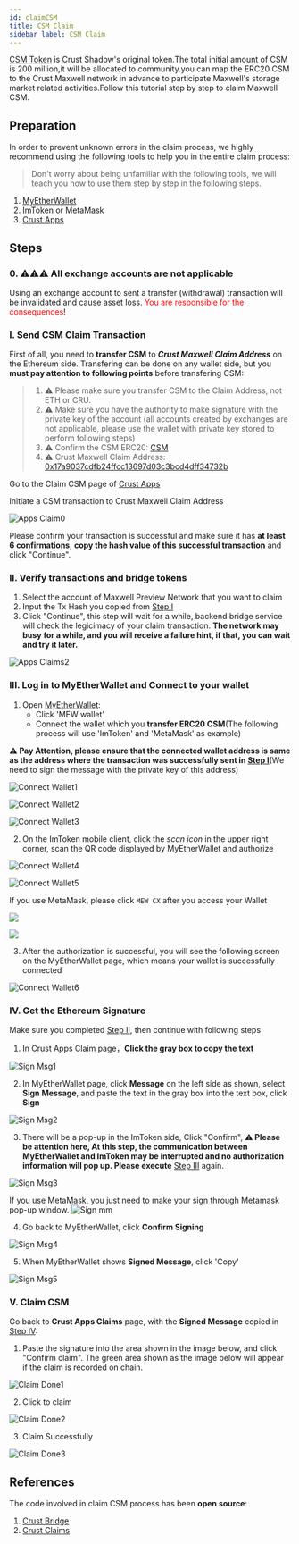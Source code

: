 ```yaml
---
id: claimCSM
title: CSM Claim
sidebar_label: CSM Claim
---
```


[CSM Token](https://ipfs.decoo.io/ipfs/QmYVRP7puUhGvQPuThHK2mtQgj2nUAoJYkBgXYxwiaC8Dq) is Crust Shadow's original token.The total initial amount of CSM is 200 million,it will be allocated to community.you can map the ERC20 CSM to the Crust Maxwell network in advance to participate Maxwell's storage market related activities.Follow this tutorial step by step to claim Maxwell CSM. 

## Preparation

In order to prevent unknown errors in the claim process, we highly recommend using the following tools to help you in the entire claim process:

> Don't worry about being unfamiliar with the following tools, we will teach you how to use them step by step in the following steps.

1. [MyEtherWallet](https://v5.myetherwallet.com/)
2. [ImToken](https://token.im/) or [MetaMask](https://metamask.io/)
3. [Crust Apps](https://apps.crust.network/)

## Steps

### 0. ⚠️⚠️⚠️  All exchange accounts are not applicable

Using an exchange account to sent a transfer (withdrawal) transaction will be invalidated and cause asset loss. <font color='red'>You are responsible for the consequences</font>!

### I. Send CSM Claim Transaction

First of all, you need to **transfer CSM** to ***Crust Maxwell Claim Address*** on the Ethereum side. Transfering can be done on any wallet side, but you **must pay attention to following points** before transfering CSM:

> 1. ⚠️ Please make sure you transfer CSM to the Claim Address, not ETH or CRU.
> 2. ⚠️ Make sure you have the authority to make signature with the private key of the account (all accounts created by exchanges are not applicable, please use the wallet with private key stored to perform following steps)
> 3. ⚠️ Confirm the CSM ERC20: [CSM](https://etherscan.io/token/0x2620638eda99f9e7e902ea24a285456ee9438861)
> 4. ⚠️ Crust Maxwell Claim Address: [0x17a9037cdfb24ffcc13697d03c3bcd4dff34732b](https://etherscan.io/address/0x17a9037cdfb24ffcc13697d03c3bcd4dff34732b)

Go to the Claim CSM page of [Crust Apps](https://apps.crust.network/#/claims/maxwellCsmClaims)

Initiate a CSM transaction to Crust Maxwell Claim Address

![Apps Claim0](assets/claimcsm/apps_claims01.jpg)

Please confirm your transaction is successful and make sure it has **at least 6 confirmations**, **copy the hash value of this successful transaction** and click "Continue".

### II. Verify transactions and bridge tokens

1. Select the account of Maxwell Preview Network that you want to claim
2. Input the Tx Hash you copied from  [Step I](#i-send-csm-claim-transaction)
3. Click "Continue", this step will wait for a while, backend bridge service will check the legicimacy of your claim transaction. **The network may busy for a while, and you will receive a failure hint, if that, you can wait and try it later.**

![Apps Claims2](assets/claimcsm/apps_claims2.png)

### III. Log in to MyEtherWallet and Connect to your wallet

1. Open [MyEtherWallet](https://v5.myetherwallet.com/access-my-wallet):
    - Click 'MEW wallet'
    - Connect the wallet which you **transfer ERC20 CSM**(The following process will use 'ImToken' and 'MetaMask' as example)

**⚠️ Pay Attention, please ensure that the connected wallet address is same as the address where the transaction was successfully sent in [Step I](#i-send-csm-claim-transaction)**(We need to sign the message with the private key of this address)

![Connect Wallet1](assets/claimcsm/connect_wallet1.jpg)

![Connect Wallet2](assets/claimcsm/connect_wallet2.jpg)

![Connect Wallet3](assets/claimcsm/connect_wallet3.png)

2. On the ImToken mobile client, click the *scan icon* in the upper right corner, scan the QR code displayed by MyEtherWallet and authorize

![Connect Wallet4](https://crust-data.oss-cn-shanghai.aliyuncs.com/wiki/general/main.jpeg)

![Connect Wallet5](https://crust-data.oss-cn-shanghai.aliyuncs.com/wiki/general/allow.jpeg)

If you use MetaMask, please click `MEW CX` after you access your Wallet

![](https://crust-data.oss-cn-shanghai.aliyuncs.com/wiki/general/connect_mm.jpeg)

![](https://crust-data.oss-cn-shanghai.aliyuncs.com/wiki/general/connected.jpg)


3. After the authorization is successful, you will see the following screen on the MyEtherWallet page, which means your wallet is successfully connected

![Connect Wallet6](assets/claimcsm/connect_wallet6.jpg)

### IV. Get the Ethereum Signature

Make sure you completed [Step II](#ii-verify-transactions-and-bridge-tokens), then continue with following steps

1. In Crust Apps Claim page，**Click the gray box to copy the text**

![Sign Msg1](assets/claimcsm/sign_msg1.jpg)

2. In MyEtherWallet page, click **Message** on the left side as shown, select **Sign Message**, and paste the text in the gray box into the text box, click **Sign**

![Sign Msg2](assets/claimcsm/sign_msg2.png)

3. There will be a pop-up in the ImToken side, Click "Confirm", **⚠️ Please be attention here, At this step, the communication between MyEtherWallet and ImToken may be interrupted and no authorization information will pop up. Please execute** [Step III](#iii-log-in-to-myetherwallet-and-connect-to-your-wallet) again.

![Sign Msg3](https://crust-data.oss-cn-shanghai.aliyuncs.com/wiki/general/confirm.jpeg)

If you use MetaMask, you just need to make your sign through Metamask pop-up window.
![Sign mm](https://crust-data.oss-cn-shanghai.aliyuncs.com/wiki/general/mm_sig.jpg)

4. Go back to MyEtherWallet, click **Confirm Signing**

![Sign Msg4](assets/claimcsm/sign_msg4.jpg)

5. When MyEtherWallet shows **Signed Message**, click 'Copy'

![Sign Msg5](assets/claimcsm/sign_msg5.jpg)

### V. Claim CSM

Go back to **Crust Apps Claims** page, with the **Signed Message** copied in [Step IV](#iv-get-the-ethereum-signature):

1. Paste the signature into the area shown in the image below, and click "Confirm claim". The green area shown as the image below will appear if the claim is recorded on chain.

![Claim Done1](assets/claimcsm/claim_done1.jpg)

2. Click to claim

![Claim Done2](assets/claimcsm/claim_done2.jpg)

3. Claim Successfully

![Claim Done3](assets/claimcsm/claim_done3.jpg)

## References

The code involved in claim CSM process has been **open source**:

1. [Crust Bridge](https://github.com/decloudf/crust-bridge/tree/main/maxwell-claim)
2. [Crust Claims](https://github.com/crustio/crust/tree/master/cstrml/claims)
